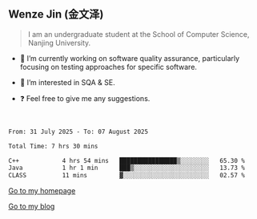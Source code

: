 ## Wenze Jin (金文泽)

> I am an undergraduate student at the School of Computer Science, Nanjing University.

- 🔭 I’m currently working on software quality assurance, particularly focusing on testing approaches for specific software.
  
- 🌱 I’m interested in SQA & SE.
  
- ❓ Feel free to give me any suggestions.  

<br>  

<!--START_SECTION:waka-->

```txt
From: 31 July 2025 - To: 07 August 2025

Total Time: 7 hrs 30 mins

C++            4 hrs 54 mins   ████████████████▒░░░░░░░░   65.30 %
Java           1 hr 1 min      ███▒░░░░░░░░░░░░░░░░░░░░░   13.73 %
CLASS          11 mins         ▓░░░░░░░░░░░░░░░░░░░░░░░░   02.57 %
```

<!--END_SECTION:waka-->

[Go to my homepage](https://wenzejin.github.io)

[Go to my blog](https://wenzejin.notion.site/Wenze-Jin-s-Blog-1635e9fa7b6d80b3adcedfacc74aa717?pvs=4)

